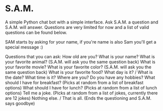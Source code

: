 # S.A.M.
A simple Python chat bot with a simple interface. Ask S.A.M. a question and S.A.M. will answer. Questions are very limited for now and a list of valid questions can be found below.

SAM starts by asking for your name, if you're name is also Sam you'll get a special message :)

Questions that you can ask:
How old are you?
What is your name?
What is your favorite animal? (S.A.M. will ask you the same question back)
What is your favorite movie?
What is your favorite color? (S.A.M. will ask you the same question back)
What is your favorite food?
What day is it? / What is the date?
What time is it?
Where are you?
Do you have any hobbies?
What should I have for breakfast? (Picks at random from a list of breakfast options) 
What should I have for lunch? (Picks at random from a list of lunch options)
Tell me a joke. (Picks at random from a list of jokes, currently there are 12 jokes)
Nothing else. / That is all. (Ends the questioning and S.A.M. says goodbye)
